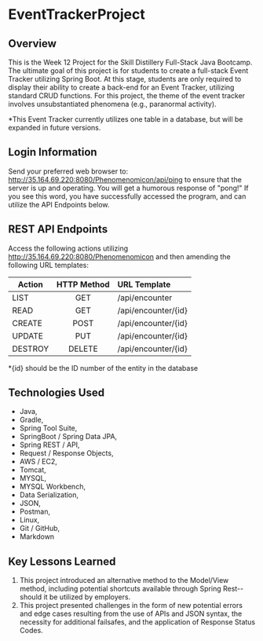 # EventTrackerProject

## Overview

This is the Week 12 Project for the Skill Distillery Full-Stack Java Bootcamp.  The ultimate goal of this project is for  students to create a full-stack Event Tracker utilizing Spring Boot.  At this stage, students are only required to display their ability to create a back-end for an Event Tracker, utilizing standard CRUD functions.  For this project, the theme of the event tracker involves unsubstantiated phenomena (e.g., paranormal activity).

*This Event Tracker currently utilizes one table in a database, but will be expanded in future versions.

## Login Information

Send your preferred web browser to: http://35.164.69.220:8080/Phenomenomicon/api/ping to ensure that the server is up and operating.  You will get a humorous response of "pong!"  If you see this word, you have successfully accessed the program, and can utilize the API Endpoints below.

## REST API Endpoints

Access the following actions utilizing http://35.164.69.220:8080/Phenomenomicon and then amending the following URL templates:

| Action  | HTTP Method | URL Template          |  
| ------- |:-----------:|:----------------------|
| LIST    | GET         | /api/encounter        |
| READ    | GET         | /api/encounter/{id}   |
| CREATE  | POST        | /api/encounter/{id}   |
| UPDATE  | PUT         | /api/encounter/{id}   |
| DESTROY | DELETE      | /api/encounter/{id}   |

*{id} should be the ID number of the entity in the database

## Technologies Used

* Java,
* Gradle,
* Spring Tool Suite,
* SpringBoot / Spring Data JPA,
* Spring REST / API,
* Request / Response Objects,
* AWS / EC2,
* Tomcat,
* MYSQL,
* MYSQL Workbench,
* Data Serialization,
* JSON,
* Postman,
* Linux,
* Git / GitHub,
* Markdown

## Key Lessons Learned

1. This project introduced an alternative method to the Model/View method, including potential shortcuts available through Spring Rest--should it be utilized by employers.
2. This project presented challenges in the form of new potential errors and edge cases resulting from the use of APIs and JSON syntax, the necessity for additional failsafes, and the application of Response Status Codes.
